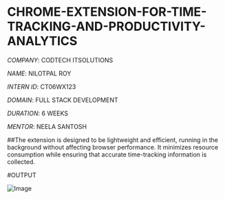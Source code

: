 # CHROME-EXTENSION-FOR-TIME-TRACKING-AND-PRODUCTIVITY-ANALYTICS

*COMPANY*: CODTECH ITSOLUTIONS

*NAME*: NILOTPAL ROY

*INTERN ID*: CT06WX123

*DOMAIN*: FULL STACK DEVELOPMENT

*DURATION*: 6 WEEKS

*MENTOR*: NEELA SANTOSH



##The extension is designed to be lightweight and efficient, running in the background without affecting browser performance. It minimizes resource consumption while ensuring that accurate time-tracking information is collected.


#OUTPUT

![Image](https://github.com/user-attachments/assets/21c7eca5-93fc-47b7-ad98-0ef762d7e03c)
